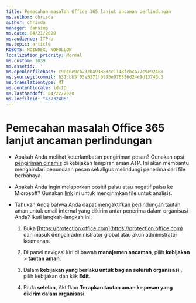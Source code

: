 ```yaml
---
title: Pemecahan masalah Office 365 lanjut ancaman perlindungan
ms.author: chrisda
author: chrisda
manager: dansimp
ms.date: 04/21/2020
ms.audience: ITPro
ms.topic: article
ROBOTS: NOINDEX, NOFOLLOW
localization_priority: Normal
ms.custom: 1039
ms.assetid: ''
ms.openlocfilehash: c90c8e9cb23cba93883cc1148fcbca77c9e92408
ms.sourcegitcommit: 631cbb5f03e5371f0995e976536d24e9d13746c3
ms.translationtype: MT
ms.contentlocale: id-ID
ms.lasthandoff: 04/22/2020
ms.locfileid: "43732405"
---
```

# <a name="troubleshooting-office-365-advanced-threat-protection"></a>Pemecahan masalah Office 365 lanjut ancaman perlindungan

- Apakah Anda melihat keterlambatan pengiriman pesan? Gunakan opsi [pengiriman dinamis](https://docs.microsoft.com/office365/securitycompliance/dynamic-delivery-and-previewing) di kebijakan lampiran aman ATP. Ini akan membantu menghindari penundaan pesan sekaligus melindungi penerima dari file berbahaya.

- Apakah Anda ingin melaporkan positif palsu atau negatif palsu ke Microsoft? Gunakan [link](https://www.microsoft.com/wdsi/filesubmission/) ini untuk mengirimkan file untuk analisis.

- Tahukah Anda bahwa Anda dapat mengaktifkan perlindungan tautan aman untuk email internal yang dikirim antar penerima dalam organisasi Anda? Ikuti langkah-langkah ini:

  1. Buka [https://protection.office.com](https://protection.office.com) dan masuk dengan administrator global atau akun administrator keamanan.

  2. Di panel navigasi kiri di bawah **manajemen ancaman**, pilih **kebijakan** \> **tautan aman**.

  3. Dalam **kebijakan yang berlaku untuk bagian seluruh organisasi** , pilih kebijakan dan klik **Edit**.

  4. Pada **setelan**, Aktifkan **Terapkan tautan aman ke pesan yang dikirim dalam organisasi**.
